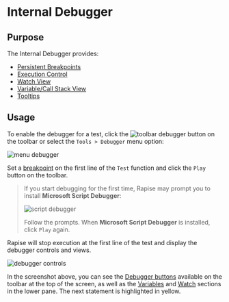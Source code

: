 # Internal Debugger

## Purpose

The Internal Debugger provides:

- [Persistent Breakpoints](breakpoints.md)
- [Execution Control](control_execution.md)
- [Watch View](watch_view.md)
- [Variable/Call Stack View](variable_call_stack_view.md)
- [Tooltips](tooltips.md)

## Usage

To enable the debugger for a test, click the ![toolbar debugger](./img/internal_debugger1.png) button on the toolbar or select the `Tools > Debugger` menu option:

![menu debugger](./img/internal_debugger3.png)

Set a [breakpoint](breakpoints.md) on the first line of the `Test` function and click the `Play` button on the toolbar.

> If you start debugging for the first time, Rapise may prompt you to install **Microsoft Script Debugger**:
>
> ![script debugger](./img/internal_debugger2.png)
>
> Follow the prompts. When **Microsoft Script Debugger** is installed, click `Play` again.

Rapise will stop execution at the first line of the test and display the debugger controls and views.

![debugger controls](./img/internal_debugger5.png)

In the screenshot above, you can see the [Debugger buttons](menu_and_toolbars.md) available on the toolbar at the top of the screen, as well as the [Variables](variable_call_stack_view.md) and [Watch](watch_view.md) sections in the lower pane. The next statement is highlighted in yellow.